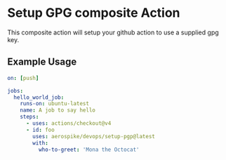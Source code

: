 # Setup GPG composite Action

This composite action will setup your github action to use a supplied gpg key.

## Example Usage

```yaml
on: [push]

jobs:
  hello_world_job:
    runs-on: ubuntu-latest
    name: A job to say hello
    steps:
      - uses: actions/checkout@v4
      - id: foo
        uses: aerospike/devops/setup-pgp@latest
        with:
          who-to-greet: 'Mona the Octocat'
```
